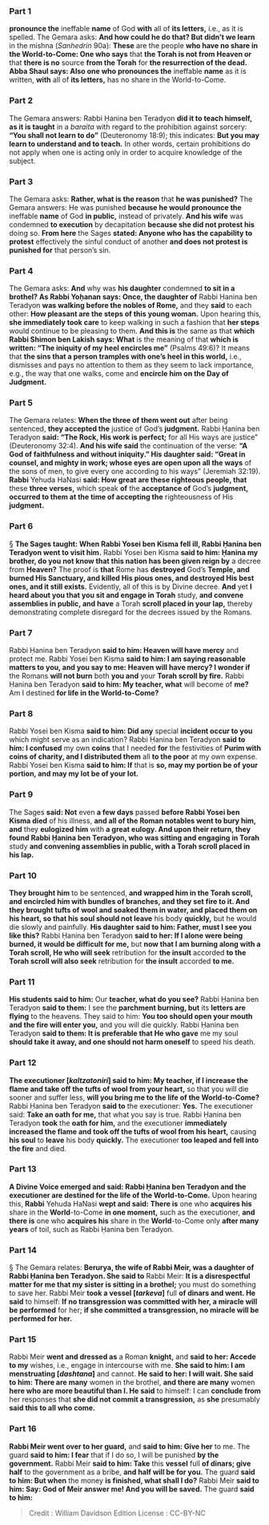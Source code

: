 
### Part 1
<b>pronounce the</b> ineffable <b>name</b> of God <b>with</b> all of <b>its letters,</b> i.e., as it is spelled. The Gemara asks: <b>And how could he do that? But didn’t we learn</b> in the mishna (<i>Sanhedrin</i> 90a): <b>These</b> are the people <b>who have no share in the World-to-Come: One who says</b> that <b>the Torah is not from Heaven or</b> that <b>there is no</b> source <b>from the Torah</b> for <b>the resurrection of the dead. Abba Shaul says: Also one who pronounces the</b> ineffable <b>name</b> as it is written, <b>with</b> all of <b>its letters,</b> has no share in the World-to-Come.

### Part 2
The Gemara answers: Rabbi Ḥanina ben Teradyon <b>did it to teach himself, as it is taught</b> in a <i>baraita</i> with regard to the prohibition against sorcery: <b>“You shall not learn to do”</b> (Deuteronomy 18:9); this indicates: <b>But you may learn to understand and to teach.</b> In other words, certain prohibitions do not apply when one is acting only in order to acquire knowledge of the subject.

### Part 3
The Gemara asks: <b>Rather, what is the reason</b> that <b>he was punished?</b> The Gemara answers: He was punished <b>because he would pronounce the</b> ineffable <b>name</b> of God <b>in public,</b> instead of privately. <b>And his wife</b> was condemned <b>to execution</b> by decapitation <b>because she did not protest his</b> doing so. <b>From here</b> the Sages <b>stated: Anyone who has the capability to protest</b> effectively the sinful conduct of another <b>and does not protest is punished for</b> that person’s sin.

### Part 4
The Gemara asks: <b>And</b> why was <b>his daughter</b> condemned <b>to sit in a brothel? As Rabbi Yoḥanan says: Once, the daughter of</b> Rabbi Ḥanina ben Teradyon <b>was walking before the nobles of Rome,</b> and they <b>said</b> to each other: <b>How pleasant are the steps of this young woman.</b> Upon hearing this, <b>she immediately took care</b> to keep walking in such a fashion that <b>her steps</b> would continue to be pleasing to them. <b>And this is</b> the same as that <b>which Rabbi Shimon ben Lakish says: What</b> is the meaning of that <b>which is written: “The iniquity of my heel encircles me”</b> (Psalms 49:6)? It means that <b>the sins that a person tramples with one’s heel in this world,</b> i.e., dismisses and pays no attention to them as they seem to lack importance, e.g., the way that one walks, come and <b>encircle him on the Day of Judgment.</b>

### Part 5
The Gemara relates: <b>When the three of them went out</b> after being sentenced, <b>they accepted the</b> justice of God’s <b>judgment.</b> Rabbi Ḥanina ben Teradyon <b>said: “The Rock, His work is perfect;</b> for all His ways are justice” (Deuteronomy 32:4). <b>And his wife said</b> the continuation of the verse: <b>“A God of faithfulness and without iniquity.” His daughter said: “Great in counsel, and mighty in work; whose eyes are open upon all the ways</b> of the sons of men, to give every one according to his ways” (Jeremiah 32:19). <b>Rabbi</b> Yehuda HaNasi <b>said: How great are these righteous people, that</b> these <b>three verses,</b> which speak <b>of</b> the <b>acceptance of</b> God’s <b>judgment, occurred to them at the time of accepting the</b> righteousness of His <b>judgment.</b>

### Part 6
§ <b>The Sages taught: When Rabbi Yosei ben Kisma fell ill, Rabbi Ḥanina ben Teradyon went to visit him.</b> Rabbi Yosei ben Kisma <b>said to him: Ḥanina my brother, do you not know that this nation has been given reign by</b> a decree from <b>Heaven?</b> The proof is <b>that</b> Rome has <b>destroyed</b> God’s <b>Temple, and burned His Sanctuary, and killed His pious ones, and destroyed His best ones, and it still exists.</b> Evidently, all of this is by Divine decree. <b>And</b> yet <b>I heard about you that you sit and engage in Torah</b> study, <b>and convene assemblies in public, and have</b> a Torah <b>scroll placed in your lap,</b> thereby demonstrating complete disregard for the decrees issued by the Romans.

### Part 7
Rabbi Ḥanina ben Teradyon <b>said to him: Heaven will have mercy</b> and protect me. Rabbi Yosei ben Kisma <b>said to him: I am saying reasonable matters to you, and you say to me: Heaven will have mercy? I wonder if</b> the Romans <b>will not burn</b> both <b>you and</b> your <b>Torah scroll by fire.</b> Rabbi Ḥanina ben Teradyon <b>said to him: My teacher, what</b> will become of <b>me?</b> Am I destined <b>for life in the World-to-Come?</b>

### Part 8
Rabbi Yosei ben Kisma <b>said to him: Did any</b> special <b>incident occur to you</b> which might serve as an indication? Rabbi Ḥanina ben Teradyon <b>said to him: I confused</b> my own <b>coins</b> that I needed <b>for</b> the festivities of <b>Purim with coins of charity, and I distributed them</b> all <b>to the poor</b> at my own expense. Rabbi Yosei ben Kisma <b>said to him: If</b> that is <b>so, may my portion be of your portion, and may my lot be of your lot.</b>

### Part 9
The Sages <b>said: Not</b> even <b>a few days</b> passed <b>before Rabbi Yosei ben Kisma died</b> of his illness, <b>and all of the Roman notables went to bury him, and</b> they <b>eulogized him</b> with <b>a great eulogy. And upon their return, they found Rabbi Ḥanina ben Teradyon, who was sitting and engaging in Torah</b> study <b>and convening assemblies in public, with a Torah scroll placed in his lap.</b>

### Part 10
<b>They brought him</b> to be sentenced, <b>and wrapped him in the Torah scroll, and encircled him with bundles of branches, and they set fire to it. And they brought tufts of wool and soaked them in water, and placed them on his heart, so that his soul should not leave</b> his body <b>quickly,</b> but he would die slowly and painfully. <b>His daughter said to him: Father, must I see you like this?</b> Rabbi Ḥanina ben Teradyon <b>said to her: If I alone were being burned, it would be difficult for me,</b> but <b>now that I am burning along with a Torah scroll, He who will seek</b> retribution for <b>the insult</b> accorded <b>to the Torah scroll will also seek</b> retribution for <b>the insult</b> accorded <b>to me.</b>

### Part 11
<b>His students said to him:</b> Our <b>teacher, what do you see?</b> Rabbi Ḥanina ben Teradyon <b>said to them:</b> I see the <b>parchment burning, but</b> its <b>letters are flying</b> to the heavens. They said to him: <b>You too should open your mouth and the fire will enter you,</b> and you will die quickly. Rabbi Ḥanina ben Teradyon <b>said to them: It is preferable that He who gave</b> me my soul <b>should take it away, and one should not harm oneself</b> to speed his death.

### Part 12
<b>The executioner [<i>kaltzatoniri</i>] said to him: My teacher, if I increase the flame and take off the tufts of wool from your heart,</b> so that you will die sooner and suffer less, <b>will you bring me to the life of the World-to-Come?</b> Rabbi Ḥanina ben Teradyon <b>said to</b> the executioner: <b>Yes.</b> The executioner said: <b>Take an oath for me,</b> that what you say is true. Rabbi Ḥanina ben Teradyon <b>took</b> the <b>oath for him,</b> and the executioner <b>immediately increased the flame and took off the tufts of wool from his heart,</b> causing <b>his soul</b> to <b>leave</b> his body <b>quickly.</b> The executioner <b>too leaped and fell into the fire</b> and died.

### Part 13
<b>A Divine Voice emerged and said: Rabbi Ḥanina ben Teradyon and the executioner are destined for the life of the World-to-Come.</b> Upon hearing this, <b>Rabbi</b> Yehuda HaNasi <b>wept and said: There is</b> one who <b>acquires his</b> share in the <b>World</b>-to-Come <b>in one moment,</b> such as the executioner, <b>and there is</b> one who <b>acquires his</b> share in the <b>World</b>-to-Come only <b>after many years</b> of toil, such as Rabbi Ḥanina ben Teradyon.

### Part 14
§ The Gemara relates: <b>Berurya, the wife of Rabbi Meir, was a daughter of Rabbi Ḥanina ben Teradyon. She said to</b> Rabbi Meir: <b>It is a disrespectful matter for me that my sister is sitting in a brothel;</b> you must do something to save her. Rabbi Meir <b>took a vessel [<i>tarkeva</i>]</b> full <b>of dinars and went. He said</b> to himself: <b>If no transgression was committed with her, a miracle will be performed</b> for her; <b>if she committed a transgression, no miracle will be performed for her.</b>

### Part 15
Rabbi Meir <b>went and dressed as</b> a Roman <b>knight,</b> and <b>said to her: Accede to my</b> wishes, i.e., engage in intercourse with me. <b>She said to him: I am menstruating [<i>dashtana</i>]</b> and cannot. <b>He said to her: I will wait. She said to him: There are many</b> women in the brothel, <b>and there are many</b> women <b>here who are more beautiful than I. He said</b> to himself: I can <b>conclude from</b> her responses that <b>she did not commit a transgression,</b> as <b>she</b> presumably <b>said this to all who come.</b>

### Part 16
<b>Rabbi Meir went over to her guard,</b> and <b>said to him: Give her</b> to me. The guard <b>said to him: I fear</b> that if I do so, I will be punished <b>by the government.</b> Rabbi Meir <b>said to him: Take</b> this <b>vessel</b> full <b>of dinars; give half</b>  to the government as a bribe, <b>and half will be for you.</b> The guard <b>said to him: But when</b> the money <b>is finished, what shall I do?</b> Rabbi Meir <b>said to him: Say: God of Meir answer me! And you will be saved.</b> The guard <b>said to him:</b>

>Credit : William Davidson Edition
>License : CC-BY-NC